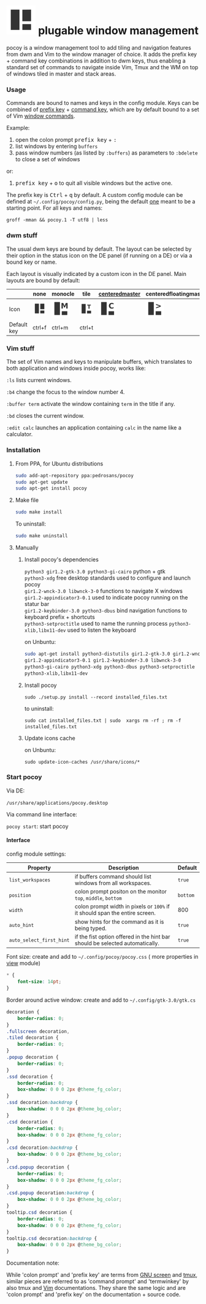 # ![alt text](data/icon/pocoy.svg "pocoy logo") plugable window management

pocoy is a window management tool to add tiling and navigation features
from dwm and Vim to the window manager of choice.
It adds the prefix key + command key combinations in addition to dwm keys,
thus enabling a standard set of commands to navigate inside Vim, Tmux and the WM
on top of windows tiled in master and stack areas.

### Usage

Commands are bound to names and keys in the config module.
Keys can be combined of
[prefix key](https://manpages.debian.org/buster/tmux/tmux.1.en.html#KEY_BINDINGS)
+
[command key](https://manpages.debian.org/buster/tmux/tmux.1.en.html#KEY_BINDINGS),
which are by default bound to a set of
Vim [window commands](http://vimdoc.sourceforge.net/htmldoc/vimindex.html#CTRL-W).


Example:

1. open the colon prompt <kbd>prefix key</kbd> + <kbd>:</kbd>
2. list windows by entering `buffers`
3. pass window numbers (as listed by `:buffers`) as parameters to `:bdelete` to close a set of windows

or:

1. <kbd>prefix key</kbd> + <kbd>o</kbd> to quit all visible windows but the active one.


The prefix key is <kbd>Ctrl</kbd> + <kbd>q</kbd> by default. A custom config module can
be defined at `~/.config/pocoy/config.py`, being the default
[one](pocoy/config.py) meant to be a starting point. For all keys and names:

```shell
groff -mman && pocoy.1 -T utf8 | less
```

### dwm stuff

The usual dwm keys are bound by default.
The layout can be selected by their option in the status icon on the DE panel (if running on a DE)
or via a bound key or name.

Each layout is visually indicated by a custom icon in the DE panel. Main layouts are bound by default:

||none|monocle|tile|[centeredmaster](https://dwm.suckless.org/patches/centeredmaster/)|centeredfloatingmaster|biasedstack|[spiral](https://dwm.suckless.org/patches/fibonacci/)|dwindle|
|---|---|--|---|---|---|---|---|---|
|Icon| ![floating](data/icon/48x48/pocoy-dark.png "pocoy logo") | ![floating](data/icon/48x48/pocoy-M-dark.png "pocoy logo") | ![floating](data/icon/48x48/pocoy-T-dark.png "pocoy logo") | ![floating](data/icon/48x48/pocoy-C-dark.png "pocoy logo") | ![floating](data/icon/48x48/pocoy->-dark.png "pocoy logo") | ![floating](data/icon/48x48/pocoy-B-dark.png "pocoy logo") | ![floating](data/icon/48x48/pocoy-@-dark.png "pocoy logo") | ![floating](data/icon/48x48/pocoy-\\-dark.png "pocoy logo")
|Default key|ctrl+f|ctrl+m|ctrl+t||||||


### Vim stuff

The set of Vim names and keys to manipulate buffers, which translates to
both application and windows inside pocoy, works like:

`:ls` lists current windows.

`:b4` change the focus to the window number 4.

`:buffer term` activate the window containing `term` in the title if any.

`:bd` closes the current window.

`:edit calc` launches an application containing `calc` in the name like a calculator.

### Installation

1. From PPA, for Ubuntu distributions
	```bash
	sudo add-apt-repository ppa:pedrosans/pocoy
	sudo apt-get update
	sudo apt-get install pocoy
	```
2. Make file

	```bash
	sudo make install
	```

	To uninstall:

	```bash
	sudo make uninstall
	```

3. Manually

	1. Install pocoy's dependencies

		`python3 gir1.2-gtk-3.0 python3-gi-cairo` python + gtk  
		`python3-xdg` free desktop standards used to configure and launch pocoy  
		`gir1.2-wnck-3.0 libwnck-3-0` functions to navigate X windows  
		`gir1.2-appindicator3-0.1` used to indicate pocoy running on the statur bar  
		`gir1.2-keybinder-3.0 python3-dbus` bind navigation functions to keyboard prefix + shortcuts  
		`python3-setproctitle` used to name the running process
		`python3-xlib,libx11-dev` used to listen the keyboard

		on Unbuntu:

		```bash
		sudo apt-get install python3-distutils gir1.2-gtk-3.0 gir1.2-wnck-3.0 \
		gir1.2-appindicator3-0.1 gir1.2-keybinder-3.0 libwnck-3-0             \
		python3-gi-cairo python3-xdg python3-dbus python3-setproctitle        \
		python3-xlib,libx11-dev
		```

	2. Install pocoy
		```
		sudo ./setup.py install --record installed_files.txt
		```
		to uninstall:
		```
		sudo cat installed_files.txt | sudo  xargs rm -rf ; rm -f installed_files.txt
		```

	3. Update icons cache

		on Unbuntu:

		```
		sudo update-icon-caches /usr/share/icons/*
		```

### Start pocoy

Via DE:

`/usr/share/applications/pocoy.desktop`

Via command line interface:

`pocoy start`: start pocoy

#### Interface

config module settings:

Property|Description|Default
-|-|-
`list_workspaces`| if buffers command should list windows from all workspaces. |`true`
`position`| colon prompt positon on the monitor `top`, `middle`, `bottom` | `bottom`
`width`| colon prompt width in pixels or `100%` if it should span the entire screen. | 800
`auto_hint` | show hints for the command as it is being typed. | `true`
`auto_select_first_hint` | if the fist option offered in the hint bar should be selected automatically. | `true`


Font size: create and add to `~/.config/pocoy/pocoy.css` ( more properties in [view](pocoy/view.py) module)

```css
* {
	font-size: 14pt;
}
```

Border around active window: create and add to `~/.config/gtk-3.0/gtk.cs`

```css
decoration {
	border-radius: 0;
}
.fullscreen decoration,
.tiled decoration {
	border-radius: 0; 
}
.popup decoration {
	border-radius: 0; 
}
.ssd decoration {
	border-radius: 0;
	box-shadow: 0 0 0 2px @theme_fg_color;
}
.ssd decoration:backdrop {
	box-shadow: 0 0 0 2px @theme_bg_color;
}
.csd decoration {
	border-radius: 0;
	box-shadow: 0 0 0 2px @theme_fg_color;
}
.csd decoration:backdrop {
	box-shadow: 0 0 0 2px @theme_bg_color;
}
.csd.popup decoration {
	border-radius: 0;
	box-shadow: 0 0 0 2px @theme_fg_color;
}
.csd.popup decoration:backdrop {
	box-shadow: 0 0 0 2px @theme_bg_color;
}
tooltip.csd decoration {
	border-radius: 0;
	box-shadow: 0 0 0 2px @theme_fg_color;
}
tooltip.csd decoration:backdrop {
	box-shadow: 0 0 0 2px @theme_bg_color;
}
```

Documentation note:

While 'colon prompt' and 'prefix key' are terms from 
[GNU screen](https://www.gnu.org/software/screen/manual/html_node/Commands.html)
and
[tmux](https://manpages.debian.org/buster/tmux/tmux.1.en.html#KEY_BINDINGS),
similar pieces are referred to as 'command prompt' and 'termwinkey'
by also tmux and [Vim](https://vimhelp.org/options.txt.html#%27termwinkey%27)
documentations.
They share the same logic and are 'colon prompt' and 'prefix key' on the documentation + source code.
